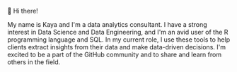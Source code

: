 👋 Hi there! 

My name is Kaya and I'm a data analytics consultant. I have a strong interest in Data Science and Data Engineering, and I'm an avid user of the R programming language and SQL. In my current role, I use these tools to help clients extract insights from their data and make data-driven decisions. I'm excited to be a part of the GitHub community and to share and learn from others in the field.




<!---
kayaozkur/kayaozkur is a ✨ special ✨ repository because its `README.md` (this file) appears on your GitHub profile.
You can click the Preview link to take a look at your changes.
--->
